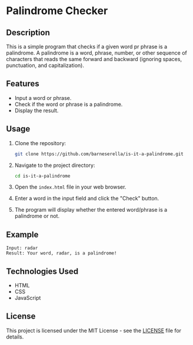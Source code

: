 # Palindrome Checker

## Description

This is a simple program that checks if a given word pr phrase is a palindrome. A palindrome is a word, phrase, number, or other sequence of characters that reads the same forward and backward (ignoring spaces, punctuation, and capitalization).

## Features

- Input a word or phrase.
- Check if the word or phrase is a palindrome.
- Display the result.

## Usage

1. Clone the repository:

   ```bash
   git clone https://github.com/barneserella/is-it-a-palindrome.git
   ```

2. Navigate to the project directory:

   ```bash
   cd is-it-a-palindrome
   ```

3. Open the `index.html` file in your web browser.

4. Enter a word in the input field and click the "Check" button.

5. The program will display whether the entered word/phrase is a palindrome or not.

## Example

```plaintext
Input: radar
Result: Your word, radar, is a palindrome!
```

## Technologies Used

- HTML
- CSS
- JavaScript

## License

This project is licensed under the MIT License - see the [LICENSE](LICENSE) file for details.

